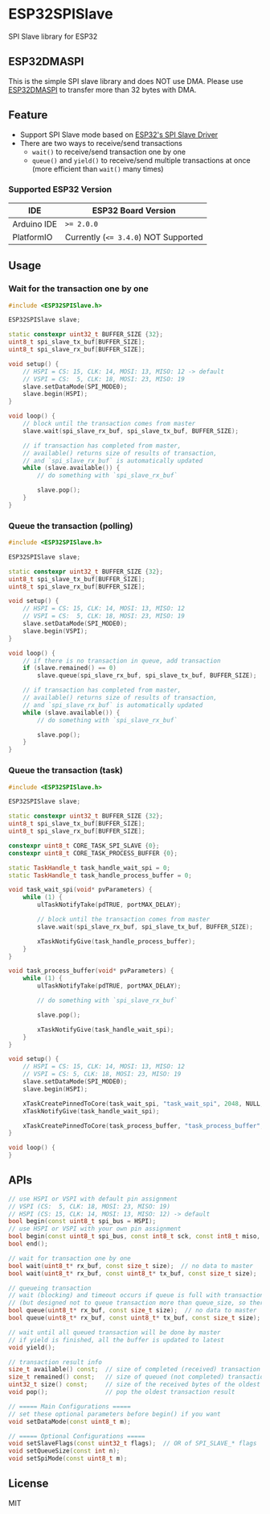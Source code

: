 # ESP32SPISlave

SPI Slave library for ESP32

## ESP32DMASPI

This is the simple SPI slave library and does NOT use DMA. Please use [ESP32DMASPI](https://github.com/hideakitai/ESP32DMASPI) to transfer more than 32 bytes with DMA.

## Feature

- Support SPI Slave mode based on [ESP32's SPI Slave Driver](https://docs.espressif.com/projects/esp-idf/en/latest/api-reference/peripherals/spi_slave.html#spi-slave-driver)
- There are two ways to receive/send transactions
  - `wait()` to receive/send transaction one by one
  - `queue()` and `yield()` to receive/send multiple transactions at once (more efficient than `wait()` many times)

### Supported ESP32 Version

| IDE         | ESP32 Board Version                  |
| ----------- | ------------------------------------ |
| Arduino IDE | `>= 2.0.0`                           |
| PlatformIO  | Currently (`<= 3.4.0`) NOT Supported |

## Usage

### Wait for the transaction one by one

```C++
#include <ESP32SPISlave.h>

ESP32SPISlave slave;

static constexpr uint32_t BUFFER_SIZE {32};
uint8_t spi_slave_tx_buf[BUFFER_SIZE];
uint8_t spi_slave_rx_buf[BUFFER_SIZE];

void setup() {
    // HSPI = CS: 15, CLK: 14, MOSI: 13, MISO: 12 -> default
    // VSPI = CS:  5, CLK: 18, MOSI: 23, MISO: 19
    slave.setDataMode(SPI_MODE0);
    slave.begin(HSPI);
}

void loop() {
    // block until the transaction comes from master
    slave.wait(spi_slave_rx_buf, spi_slave_tx_buf, BUFFER_SIZE);

    // if transaction has completed from master,
    // available() returns size of results of transaction,
    // and `spi_slave_rx_buf` is automatically updated
    while (slave.available()) {
        // do something with `spi_slave_rx_buf`

        slave.pop();
    }
}
```

### Queue the transaction (polling)

```C++
#include <ESP32SPISlave.h>

ESP32SPISlave slave;

static constexpr uint32_t BUFFER_SIZE {32};
uint8_t spi_slave_tx_buf[BUFFER_SIZE];
uint8_t spi_slave_rx_buf[BUFFER_SIZE];

void setup() {
    // HSPI = CS: 15, CLK: 14, MOSI: 13, MISO: 12
    // VSPI = CS:  5, CLK: 18, MOSI: 23, MISO: 19
    slave.setDataMode(SPI_MODE0);
    slave.begin(VSPI);
}

void loop() {
    // if there is no transaction in queue, add transaction
    if (slave.remained() == 0)
        slave.queue(spi_slave_rx_buf, spi_slave_tx_buf, BUFFER_SIZE);

    // if transaction has completed from master,
    // available() returns size of results of transaction,
    // and `spi_slave_rx_buf` is automatically updated
    while (slave.available()) {
        // do something with `spi_slave_rx_buf`

        slave.pop();
    }
}
```

### Queue the transaction (task)

```C++
#include <ESP32SPISlave.h>

ESP32SPISlave slave;

static constexpr uint32_t BUFFER_SIZE {32};
uint8_t spi_slave_tx_buf[BUFFER_SIZE];
uint8_t spi_slave_rx_buf[BUFFER_SIZE];

constexpr uint8_t CORE_TASK_SPI_SLAVE {0};
constexpr uint8_t CORE_TASK_PROCESS_BUFFER {0};

static TaskHandle_t task_handle_wait_spi = 0;
static TaskHandle_t task_handle_process_buffer = 0;

void task_wait_spi(void* pvParameters) {
    while (1) {
        ulTaskNotifyTake(pdTRUE, portMAX_DELAY);

        // block until the transaction comes from master
        slave.wait(spi_slave_rx_buf, spi_slave_tx_buf, BUFFER_SIZE);

        xTaskNotifyGive(task_handle_process_buffer);
    }
}

void task_process_buffer(void* pvParameters) {
    while (1) {
        ulTaskNotifyTake(pdTRUE, portMAX_DELAY);

        // do something with `spi_slave_rx_buf`

        slave.pop();

        xTaskNotifyGive(task_handle_wait_spi);
    }
}

void setup() {
    // HSPI = CS: 15, CLK: 14, MOSI: 13, MISO: 12
    // VSPI = CS: 5, CLK: 18, MOSI: 23, MISO: 19
    slave.setDataMode(SPI_MODE0);
    slave.begin(HSPI);

    xTaskCreatePinnedToCore(task_wait_spi, "task_wait_spi", 2048, NULL, 2, &task_handle_wait_spi, CORE_TASK_SPI_SLAVE);
    xTaskNotifyGive(task_handle_wait_spi);

    xTaskCreatePinnedToCore(task_process_buffer, "task_process_buffer", 2048, NULL, 2, &task_handle_process_buffer, CORE_TASK_PROCESS_BUFFER);
}

void loop() {
}
```

## APIs

```C++
// use HSPI or VSPI with default pin assignment
// VSPI (CS:  5, CLK: 18, MOSI: 23, MISO: 19)
// HSPI (CS: 15, CLK: 14, MOSI: 13, MISO: 12) -> default
bool begin(const uint8_t spi_bus = HSPI);
// use HSPI or VSPI with your own pin assignment
bool begin(const uint8_t spi_bus, const int8_t sck, const int8_t miso, const int8_t mosi, const int8_t ss);
bool end();

// wait for transaction one by one
bool wait(uint8_t* rx_buf, const size_t size);  // no data to master
bool wait(uint8_t* rx_buf, const uint8_t* tx_buf, const size_t size);

// queueing transaction
// wait (blocking) and timeout occurs if queue is full with transaction
// (but designed not to queue transaction more than queue_size, so there is no timeout argument)
bool queue(uint8_t* rx_buf, const size_t size);  // no data to master
bool queue(uint8_t* rx_buf, const uint8_t* tx_buf, const size_t size);

// wait until all queued transaction will be done by master
// if yield is finished, all the buffer is updated to latest
void yield();

// transaction result info
size_t available() const;  // size of completed (received) transaction results
size_t remained() const;   // size of queued (not completed) transactions
uint32_t size() const;     // size of the received bytes of the oldest queued transaction result
void pop();                // pop the oldest transaction result

// ===== Main Configurations =====
// set these optional parameters before begin() if you want
void setDataMode(const uint8_t m);

// ===== Optional Configurations =====
void setSlaveFlags(const uint32_t flags);  // OR of SPI_SLAVE_* flags
void setQueueSize(const int n);
void setSpiMode(const uint8_t m);
```

## License

MIT
